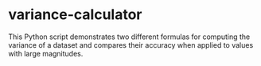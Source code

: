# variance-calculator
This Python script demonstrates two different formulas for computing the variance of a dataset and compares their accuracy when applied to values with large magnitudes.
